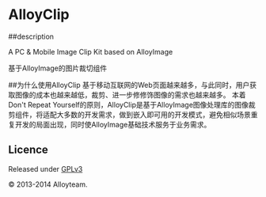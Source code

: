 AlloyClip
=========
##description

A PC &amp; Mobile Image Clip Kit based on AlloyImage

基于AlloyImage的图片裁切组件

##为什么使用AlloyClip
基于移动互联网的Web页面越来越多，与此同时，用户获取图像的成本也越来越低，裁剪、进一步修修饰图像的需求也越来越多。
本着Don't Repeat Yourself的原则，AlloyClip是基于AlloyImage图像处理库的图像裁剪组件，将适配大多数的开发需求，做到嵌入即可用的开发模式，避免相似场景重复开发的局面出现，同时使AlloyImage基础技术服务于业务需求。

## Licence ##
Released under [GPLv3](https://github.com/AlloyTeam/AlloyClip/blob/master/gpl.txt)

© 2013-2014 Alloyteam.